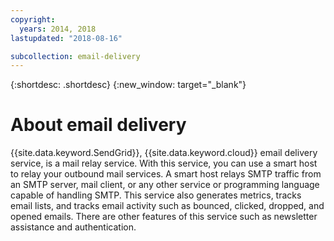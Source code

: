 ```yaml
---
copyright:
  years: 2014, 2018
lastupdated: "2018-08-16"

subcollection: email-delivery
---
```


{:shortdesc: .shortdesc}
{:new_window: target="_blank"}

# About email delivery

{{site.data.keyword.SendGrid}}, {{site.data.keyword.cloud}} email delivery service, is a mail relay service. With this service, you can use a smart host to relay your outbound mail services. A smart host relays SMTP traffic from an SMTP server, mail client, or any other service or programming language capable of handling SMTP. This service also generates metrics, tracks email lists, and tracks email activity such as bounced, clicked, dropped, and opened emails. There are other features of this service such as newsletter assistance and authentication.
